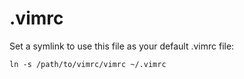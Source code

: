 # .vimrc

Set a symlink to use this file as your default .vimrc file:

```
ln -s /path/to/vimrc/vimrc ~/.vimrc
```

